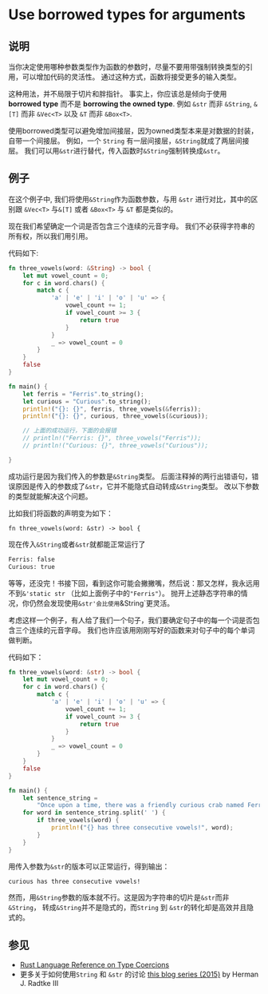 # Use borrowed types for arguments

## 说明
当你决定使用哪种参数类型作为函数的参数时，尽量不要用带强制转换类型的引用，可以增加代码的灵活性。
通过这种方式，函数将接受更多的输入类型。

这种用法，并不局限于切片和胖指针。
事实上，你应该总是倾向于使用
__borrowed type__ 
而不是
__borrowing the owned type__.
例如 `&str` 而非 `&String`, `&[T]` 而非 `&Vec<T>` 以及 `&T` 而非 `&Box<T>`.

使用borrowed类型可以避免增加间接层，因为owned类型本来是对数据的封装，自带一个间接层。
例如，一个 `String` 有一层间接层，`&String`就成了两层间接层。
我们可以用`&str`进行替代，传入函数时`&String`强制转换成`&str`。

## 例子

在这个例子中, 我们将使用`&String`作为函数参数，与用 `&str` 进行对比，其中的区别跟 `&Vec<T>` 与`&[T]` 或者 `&Box<T>` 与 `&T` 都是类似的。

现在我们希望确定一个词是否包含三个连续的元音字母。
我们不必获得字符串的所有权，所以我们用引用。

代码如下:

```rust
fn three_vowels(word: &String) -> bool {
    let mut vowel_count = 0;
    for c in word.chars() {
        match c {
            'a' | 'e' | 'i' | 'o' | 'u' => {
                vowel_count += 1;
                if vowel_count >= 3 {
                    return true
                }
            }
            _ => vowel_count = 0
        }
    }
    false
}

fn main() {
    let ferris = "Ferris".to_string();
    let curious = "Curious".to_string();
    println!("{}: {}", ferris, three_vowels(&ferris));
    println!("{}: {}", curious, three_vowels(&curious));

    // 上面的成功运行，下面的会报错
    // println!("Ferris: {}", three_vowels("Ferris"));
    // println!("Curious: {}", three_vowels("Curious"));

}
```

成功运行是因为我们传入的参数是`&String`类型。
后面注释掉的两行出错语句，错误原因是传入的参数成了`&str`，它并不能隐式自动转成`&String`类型。
改以下参数的类型就能解决这个问题。

比如我们将函数的声明变为如下：

```rust, ignore
fn three_vowels(word: &str) -> bool {
```

现在传入`&String`或者`&str`就都能正常运行了

```bash
Ferris: false
Curious: true
```

等等，还没完！书接下回，看到这你可能会撇撇嘴，然后说：那又怎样，我永远用不到`&'static str`
（比如上面例子中的`"Ferris"`）。
抛开上述静态字符串的情况，你仍然会发现使用`&str'会比使用`&String`更灵活。

考虑这样一个例子，有人给了我们一个句子，我们要确定句子中的每一个词是否包含三个连续的元音字母。
我们也许应该用刚刚写好的函数来对句子中的每个单词做判断。

代码如下：

```rust
fn three_vowels(word: &str) -> bool {
    let mut vowel_count = 0;
    for c in word.chars() {
        match c {
            'a' | 'e' | 'i' | 'o' | 'u' => {
                vowel_count += 1;
                if vowel_count >= 3 {
                    return true
                }
            }
            _ => vowel_count = 0
        }
    }
    false
}

fn main() {
    let sentence_string =
        "Once upon a time, there was a friendly curious crab named Ferris".to_string();
    for word in sentence_string.split(' ') {
        if three_vowels(word) {
            println!("{} has three consecutive vowels!", word);
        }
    }
}
```

用传入参数为`&str`的版本可以正常运行，得到输出：

```bash
curious has three consecutive vowels!
```

然而，用`&String`参数的版本就不行。这是因为字符串的切片是`&str`而非`&String`，
转成`&String`并不是隐式的，而`String` 到 `&str`的转化却是高效并且隐式的。

## 参见

- [Rust Language Reference on Type Coercions](https://doc.rust-lang.org/reference/type-coercions.html)
- 更多关于如何使用`String` 和 `&str` 的讨论
  [this blog series (2015)](https://web.archive.org/web/20201112023149/https://hermanradtke.com/2015/05/03/string-vs-str-in-rust-functions.html)
  by Herman J. Radtke III

